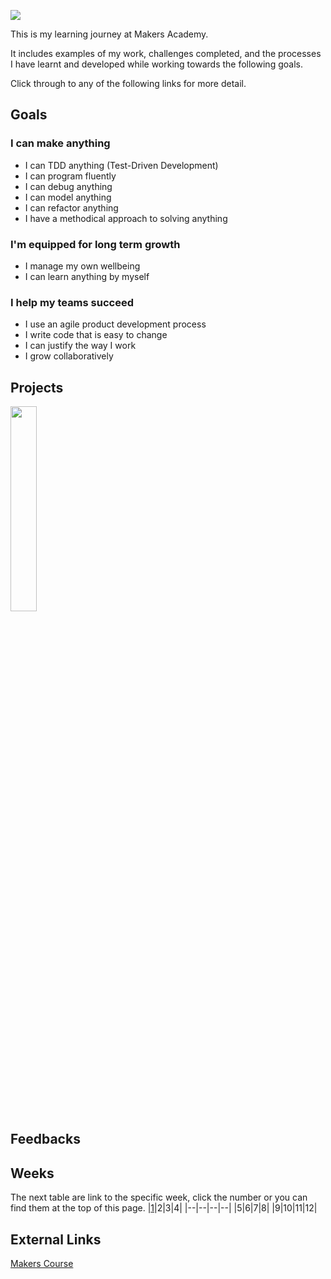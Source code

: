 ![](https://placehold.it/1200x300/374c53/FFFFFF/?text=Portfolio)

This is my learning journey at Makers Academy.

It includes examples of my work, challenges completed, and the processes I have learnt and developed while working towards the following goals.

Click through to any of the following links for more detail.

## Goals
### I can make anything
- I can TDD anything (Test-Driven Development)
- I can program fluently
- I can debug anything
- I can model anything
- I can refactor anything
- I have a methodical approach to solving anything

### I'm equipped for long term growth
- I manage my own wellbeing
- I can learn anything by myself

### I help my teams succeed
- I use an agile product development process
- I write code that is easy to change
- I can justify the way I work
- I grow collaboratively

## Projects
<a href="https://github.com/xavierloos/boris-bikes" target="_blank">
    <img height="aut0" width="29%" src="https://github-readme-stats.vercel.app/api/pin/?username=xavierloos&repo=boris-bikes" />
  </a>

## Feedbacks

## Weeks
The next table are link to the specific week, click the number or you can find them at the top of this page.
|<a href="https://github.com/xavierloos/Portfolio/blob/master/Week1.md">1</a>|2|3|4|
|--|--|--|--|
|5|6|7|8|
|9|10|11|12|


## External Links
<a href="https://github.com/makersacademy/course">Makers Course</a>


